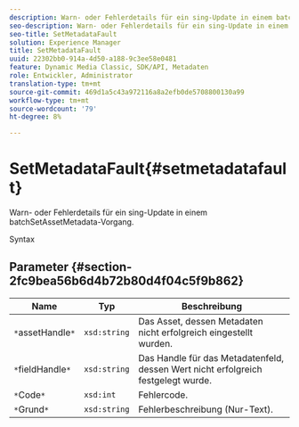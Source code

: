 ```yaml
---
description: Warn- oder Fehlerdetails für ein sing-Update in einem batchSetAssetMetadata-Vorgang.
seo-description: Warn- oder Fehlerdetails für ein sing-Update in einem batchSetAssetMetadata-Vorgang.
seo-title: SetMetadataFault
solution: Experience Manager
title: SetMetadataFault
uuid: 22302bb0-914a-4d50-a188-9c3ee58e0481
feature: Dynamic Media Classic, SDK/API, Metadaten
role: Entwickler, Administrator
translation-type: tm+mt
source-git-commit: 469d1a5c43a972116a8a2efb0de5708800130a99
workflow-type: tm+mt
source-wordcount: '79'
ht-degree: 8%

---
```



# SetMetadataFault{#setmetadatafault}

Warn- oder Fehlerdetails für ein sing-Update in einem batchSetAssetMetadata-Vorgang.

Syntax

## Parameter {#section-2fc9bea56b6d4b72b80d4f04c5f9b862}

| Name | Typ | Beschreibung |
|---|---|---|
| `*`assetHandle`*` | `xsd:string` | Das Asset, dessen Metadaten nicht erfolgreich eingestellt wurden. |
| `*`fieldHandle`*` | `xsd:string` | Das Handle für das Metadatenfeld, dessen Wert nicht erfolgreich festgelegt wurde. |
| `*`Code`*` | `xsd:int` | Fehlercode. |
| `*`Grund`*` | `xsd:string` | Fehlerbeschreibung (Nur-Text). |

